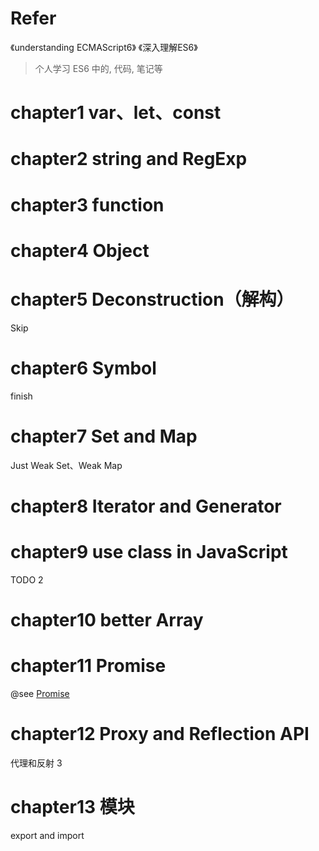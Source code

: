 # Refer
《understanding ECMAScript6》
《深入理解ES6》  

> 个人学习 ES6 中的, 代码, 笔记等

# chapter1 var、let、const

# chapter2 string and RegExp

# chapter3 function

 # chapter4 Object

# chapter5 Deconstruction（解构）
Skip  

# chapter6 Symbol
finish

# chapter7 Set and Map
Just Weak Set、Weak Map

# chapter8 Iterator and Generator

# chapter9 use class in JavaScript
TODO 2

# chapter10 better Array

# chapter11 Promise
@see [Promise](https://cloud.tencent.com/developer/article/1956631)

# chapter12 Proxy and Reflection API
代理和反射 3

# chapter13 模块
export and import